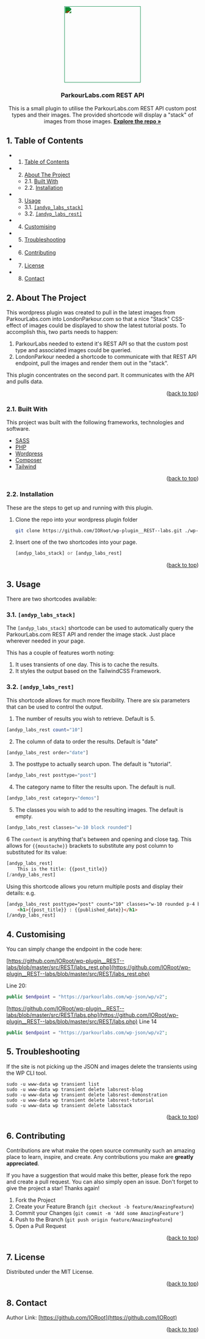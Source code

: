 

<div id="top"></div>

<div align="center">

<div style="filter: invert(64%) sepia(18%) saturate(3681%) hue-rotate(113deg) brightness(86%) contrast(87%);">
<img src="https://cdn.jsdelivr.net/npm/@mdi/svg@6.7.96/svg/fencing.svg" style="width:200px;"></img>
</div>

<h3 align="center">ParkourLabs.com REST API</h3>

<p align="center">
    This is a small plugin to utilise the ParkourLabs.com REST API custom post types and their images. The provided shortcode will display a "stack" of images from those images. 
    <a href="https://github.com/IORoot/wp-plugin__REST--labs"><strong>Explore the repo »</strong></a>
</p>    
</div>



##  1. <a name='TableofContents'></a>Table of Contents


* 1. [Table of Contents](#TableofContents)
* 2. [About The Project](#AboutTheProject)
	* 2.1. [Built With](#BuiltWith)
	* 2.2. [Installation](#Installation)
* 3. [Usage](#Usage)
	* 3.1. [`[andyp_labs_stack]`](#andyp_labs_stack)
	* 3.2. [`[andyp_labs_rest]`](#andyp_labs_rest)
* 4. [Customising](#Customising)
* 5. [Troubleshooting](#Troubleshooting)
* 6. [Contributing](#Contributing)
* 7. [License](#License)
* 8. [Contact](#Contact)



##  2. <a name='AboutTheProject'></a>About The Project

This wordpress plugin was created to pull in the latest images from ParkourLabs.com into LondonParkour.com so that a nice "Stack" CSS-effect of images could be displayed to show the latest tutorial posts.
To accomplish this, two parts needs to happen:
1. ParkourLabs needed to extend it's REST API so that the custom post type and associated images could be queried.
1. LondonParkour needed a shortcode to communicate with that REST API endpoint, pull the images and render them out in the "stack".

This plugin concentrates on the second part. It communicates with the API and pulls data.

<p align="right">(<a href="#top">back to top</a>)</p>



###  2.1. <a name='BuiltWith'></a>Built With

This project was built with the following frameworks, technologies and software.

* [SASS](https://sass-lang.com/)
* [PHP](https://php.net/)
* [Wordpress](https://wordpress.org/)
* [Composer](https://getcomposer.org/)
* [Tailwind](https://tailwindcss.com/)

<p align="right">(<a href="#top">back to top</a>)</p>




###  2.2. <a name='Installation'></a>Installation

These are the steps to get up and running with this plugin.

1. Clone the repo into your wordpress plugin folder
    ```sh
    git clone https://github.com/IORoot/wp-plugin__REST--labs.git ./wp-content/plugins/ParkourLabs_REST_API
    ```
1. Insert one of the two shortcodes into your page.
    ```php
    [andyp_labs_stack] or [andyp_labs_rest]
    ```

<p align="right">(<a href="#top">back to top</a>)</p>



##  3. <a name='Usage'></a>Usage

There are two shortcodes available:

###  3.1. <a name='andyp_labs_stack'></a>`[andyp_labs_stack]`

The `[andyp_labs_stack]` shortcode can be used to automatically query the ParkourLabs.com REST API and render the image stack.
Just place wherever needed in your page.

This has a couple of features worth noting:

1. It uses transients of one day. This is to cache the results.
1. It styles the output based on the TailwindCSS Framework.


###  3.2. <a name='andyp_labs_rest'></a>`[andyp_labs_rest]`

This shortcode allows for much more flexibility. There are six parameters that can be used to control the output.

1. The number of results you wish to retrieve. Default is 5.
```php
[andyp_labs_rest count="10"]
```

2. The column of data to order the results. Default is "date"
```php
[andyp_labs_rest order="date"]
```

3. The posttype to actually search upon. The default is "tutorial".
```php
[andyp_labs_rest posttype="post"]
```

4. The category name to filter the results upon. The default is null.
```php
[andyp_labs_rest category="demos"]
```

5. The classes you wish to add to the resulting images. The default is empty.
```php
[andyp_labs_rest classes="w-10 block rounded"]
```

6   The `content` is anything that's between and opening and close tag. This allows for `{{moustache}}` brackets to substitute any post column to substituted for its value:
```php
[andyp_labs_rest]
    This is the title: {{post_title}}
[/andyp_labs_rest]
```

Using this shortcode allows you return multiple posts and display their details:
e.g.
```html
[andyp_labs_rest posttype="post" count="10" classes="w-10 rounded p-4 bg-gray-500"]
    <h1>{{post_title}} : {{published_date}}</h1>
[/andyp_labs_rest]
```


##  4. <a name='Customising'></a> Customising

You can simply change the endpoint in the code here:

[https://github.com/IORoot/wp-plugin__REST--labs/blob/master/src/REST/labs_rest.php](https://github.com/IORoot/wp-plugin__REST--labs/blob/master/src/REST/labs_rest.php)

Line 20:
```php
public $endpoint = "https://parkourlabs.com/wp-json/wp/v2";
```

[https://github.com/IORoot/wp-plugin__REST--labs/blob/master/src/REST/labs.php](https://github.com/IORoot/wp-plugin__REST--labs/blob/master/src/REST/labs.php)
Line 14

```php
public $endpoint = "https://parkourlabs.com/wp-json/wp/v2";
```

##  5. <a name='Troubleshooting'></a>Troubleshooting

If the site is not picking up the JSON and images delete the transients using the WP CLI tool.

```
sudo -u www-data wp transient list
sudo -u www-data wp transient delete labsrest-blog
sudo -u www-data wp transient delete labsrest-demonstration
sudo -u www-data wp transient delete labsrest-tutorial
sudo -u www-data wp transient delete labsstack
```

<p align="right">(<a href="#top">back to top</a>)</p>



##  6. <a name='Contributing'></a>Contributing

Contributions are what make the open source community such an amazing place to learn, inspire, and create. Any contributions you make are **greatly appreciated**.

If you have a suggestion that would make this better, please fork the repo and create a pull request. You can also simply open an issue.
Don't forget to give the project a star! Thanks again!

1. Fork the Project
2. Create your Feature Branch (`git checkout -b feature/AmazingFeature`)
3. Commit your Changes (`git commit -m 'Add some AmazingFeature'`)
4. Push to the Branch (`git push origin feature/AmazingFeature`)
5. Open a Pull Request

<p align="right">(<a href="#top">back to top</a>)</p>



##  7. <a name='License'></a>License

Distributed under the MIT License.

<p align="right">(<a href="#top">back to top</a>)</p>



##  8. <a name='Contact'></a>Contact

Author Link: [https://github.com/IORoot](https://github.com/IORoot)

<p align="right">(<a href="#top">back to top</a>)</p>
